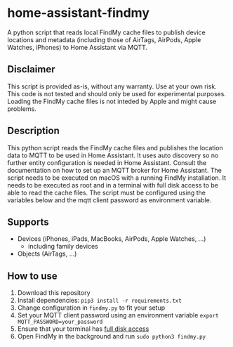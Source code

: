 # home-assistant-findmy
A python script that reads local FindMy cache files to publish device locations and metadata (including those of AirTags, AirPods, Apple Watches, iPhones) to Home Assistant via MQTT.

## Disclaimer

This script is provided as-is, without any warranty. Use at your own risk.
This code is not tested and should only be used for experimental purposes.
Loading the FindMy cache files is not inteded by Apple and might cause problems.

## Description

This python script reads the FindMy cache files and publishes the location 
data to MQTT to be used in Home Assistant. It uses auto discovery so no 
further entity configuration is needed in Home Assistant. Consult the 
documentation on how to set up an MQTT broker for Home Assistant. The script
needs to be executed on macOS with a running FindMy installation. It needs
to be executed as root and in a terminal with full disk access to be able 
to read the cache files. The script must be configured using the variables
below and the mqtt client password as environment variable.

## Supports
- Devices (iPhones, iPads, MacBooks, AirPods, Apple Watches, ...)
    - including family devices
- Objects (AirTags, ...)

## How to use

1. Download this repository
2. Install dependencies: `pip3 install -r requirements.txt`
3. Change configuration in `findmy.py` to fit your setup
4. Set your MQTT client password using an environment variable `export MQTT_PASSWORD=your_password`
5. Ensure that your terminal has [full disk access](https://support.apple.com/de-de/guide/security/secddd1d86a6/web)
6. Open FindMy in the background and run `sudo python3 findmy.py`